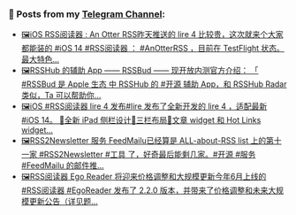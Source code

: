 ### 📰 Posts from my [Telegram Channel](https://t.me/s/aboutrss):
<!-- BLOG-POST-LIST:START -->
- [🖼iOS RSS阅读器 : An Otter RSS昨天推送的 lire 4 比较贵，这次就来个大家都能装的 #iOS 14 #RSS阅读器 ： #AnOtterRSS ，目前在 TestFlight 状态。最大特色...](https://t.me/aboutrss/817)
- [🖼RSSHub 的辅助 App —— RSSBud —— 现开放内测官方介绍： 「 #RSSBud 是 Apple 生态 中 RSSHub 的 #开源 辅助 App，和 RSSHub Radar 类似，Ta 可以帮助你...](https://t.me/aboutrss/816)
- [🖼iOS #RSS阅读器 lire 4 发布#lire 发布了全新开发的 lire 4 ，适配最新 #iOS 14。 🔸全新 iPad 侧栏设计🔸三栏布局🔸文章 widget 和 Hot Links widget...](https://t.me/aboutrss/815)
- [🖼RSS2Newsletter 服务 FeedMailu已经算是 ALL-about-RSS list 上的第十一家 #RSS2Newsletter #工具 了，好奇最后能剩几家。#开源 #服务 #FeedMailu 的邮件推...](https://t.me/aboutrss/814)
- [🖼RSS阅读器 Ego Reader 将迎来价格调整和大规模更新今年6月上线的 #RSS阅读器 #EgoReader 发布了 2.2.0 版本，并带来了价格调整和未来大规模更新公告（详见题...](https://t.me/aboutrss/813)
<!-- BLOG-POST-LIST:END -->

<!--
**AboutRSS/AboutRSS** is a ✨ _special_ ✨ repository because its `README.md` (this file) appears on your GitHub profile.

Here are some ideas to get you started:

- 🔭 I’m currently working on ...
- 🌱 I’m currently learning ...
- 👯 I’m looking to collaborate on ...
- 🤔 I’m looking for help with ...
- 💬 Ask me about ...
- 📫 How to reach me: ...
- 😄 Pronouns: ...
- ⚡ Fun fact: ...
-->
